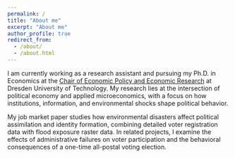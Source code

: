 ```yaml
---
permalink: /
title: "About me"
excerpt: "About me"
author_profile: true
redirect_from: 
  - /about/
  - /about.html
---
```


I am currently working as a research assistant and pursuing my Ph.D. in Economics at the [Chair of Economic Policy and Economic Research](https://tu-dresden.de/bu/wirtschaft/vwl/wuw) at Dresden University of Technology. My research lies at the intersection of political economy and applied microeconomics, with a focus on how institutions, information, and environmental shocks shape political behavior.

My job market paper studies how environmental disasters affect political assimilation and identity formation, combining detailed voter registration data with flood exposure raster data. In related projects, I examine the effects of administrative failures on voter participation and the behavioral consequences of a one-time all-postal voting election.


[](/files/googled453e9d6f698f158.html)
